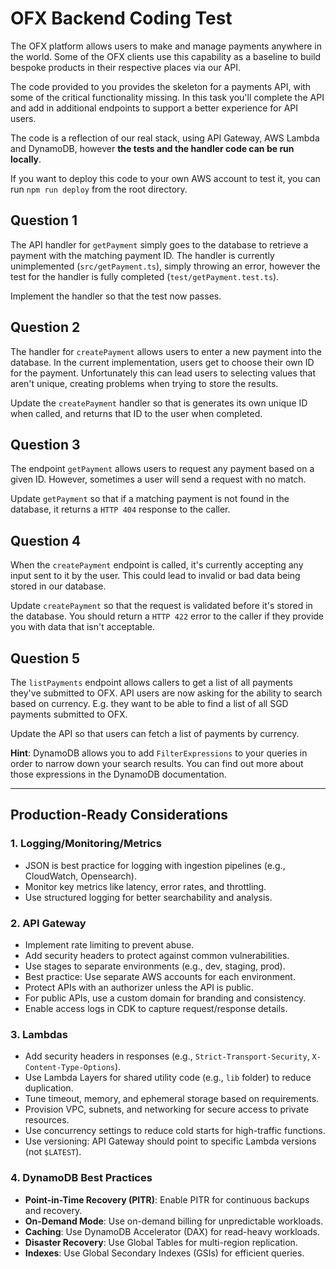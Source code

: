 # OFX Backend Coding Test
The OFX platform allows users to make and manage payments anywhere in the world. Some of the OFX clients use this capability as a baseline to build bespoke products in their respective places via our API.
  
The code provided to you provides the skeleton for a payments API, with some of the critical functionality missing. In this task you'll complete the API and add in additional endpoints to support a better experience for API users.

The code is a reflection of our real stack, using API Gateway, AWS Lambda and DynamoDB, however **the tests and the handler code can be run locally**.
  
If you want to deploy this code to your own AWS account to test it, you can run `npm run deploy` from the root directory. 

## Question 1
The API handler for `getPayment` simply goes to the database to retrieve a payment with the matching payment ID. The handler is currently unimplemented (`src/getPayment.ts`), simply throwing an error, however the test for the handler is fully completed (`test/getPayment.test.ts`).
  
Implement the handler so that the test now passes.

## Question 2
The handler for `createPayment` allows users to enter a new payment into the database. In the current implementation, users get to choose their own ID for the payment. Unfortunately this can lead users to selecting values that aren't unique, creating problems when trying to store the results.

Update the `createPayment` handler so that is generates its own unique ID when called, and returns that ID to the user when completed.

## Question 3
The endpoint `getPayment` allows users to request any payment based on a given ID. However, sometimes a user will send a request with no match.

Update `getPayment` so that if a matching payment is not found in the database, it returns a `HTTP 404` response to the caller. 
## Question 4
When the `createPayment` endpoint is called, it's currently accepting any input sent to it by the user. This could lead to invalid or bad data being stored in our database.
  
Update `createPayment` so that the request is validated before it's stored in the database. You should return a `HTTP 422` error to the caller if they provide you with data that isn't acceptable.
  
## Question 5
The `listPayments` endpoint allows callers to get a list of all payments they've submitted to OFX. API users are now asking for the ability to search based on currency. E.g. they want to be able to find a list of all SGD payments submitted to OFX.
  
Update the API so that users can fetch a list of payments by currency.
  
**Hint**: DynamoDB allows you to add `FilterExpressions` to your queries in order to narrow down your search results. You can find out more about those expressions in the DynamoDB documentation.


----------------------------------------------------------------------

## Production-Ready Considerations

### 1. Logging/Monitoring/Metrics
- JSON is best practice for logging with ingestion pipelines (e.g., CloudWatch, Opensearch).
- Monitor key metrics like latency, error rates, and throttling.
- Use structured logging for better searchability and analysis.

### 2. API Gateway
- Implement rate limiting to prevent abuse.
- Add security headers to protect against common vulnerabilities.
- Use stages to separate environments (e.g., dev, staging, prod).
- Best practice: Use separate AWS accounts for each environment.
- Protect APIs with an authorizer unless the API is public.
- For public APIs, use a custom domain for branding and consistency.
- Enable access logs in CDK to capture request/response details.

### 3. Lambdas
- Add security headers in responses (e.g., `Strict-Transport-Security`, `X-Content-Type-Options`).
- Use Lambda Layers for shared utility code (e.g., `lib` folder) to reduce duplication.
- Tune timeout, memory, and ephemeral storage based on requirements.
- Provision VPC, subnets, and networking for secure access to private resources.
- Use concurrency settings to reduce cold starts for high-traffic functions.
- Use versioning: API Gateway should point to specific Lambda versions (not `$LATEST`).

### 4. DynamoDB Best Practices
- **Point-in-Time Recovery (PITR)**: Enable PITR for continuous backups and recovery.
- **On-Demand Mode**: Use on-demand billing for unpredictable workloads.
- **Caching**: Use DynamoDB Accelerator (DAX) for read-heavy workloads.
- **Disaster Recovery**: Use Global Tables for multi-region replication.
- **Indexes**: Use Global Secondary Indexes (GSIs) for efficient queries.